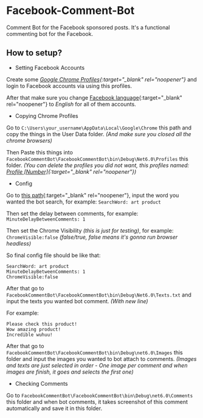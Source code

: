 # Facebook-Comment-Bot
Comment Bot for the Facebook sponsored posts.
It's a functional commenting bot for the Facebook.


How to setup?
---
- Setting Facebook Accounts

Create some *[Google Chrome Profiles](https://support.google.com/chrome/answer/2364824?hl=en&co=GENIE.Platform%3DDesktop){:target="_blank" rel="noopener"}* and login to Facebook accounts via using this profiles. 

After that make sure you change [Facebook language](https://www.facebook.com/help/327850733950290){:target="_blank" rel="noopener"} to *English* for all of them accounts.

* Copying Chrome Profiles

Go to `C:\Users\your_username\AppData\Local\Google\Chrome` this path and copy the things in the User Data folder. *(And make sure you closed all the chrome browsers)*

Then Paste this things into `FacebookCommentBot\FacebookCommentBot\bin\Debug\Net6.0\Profiles` this folder. *(You can delete the profiles you did not want, this profiles named: [Profile [Number]](https://www.techentice.com/how-to-find-the-user-folder-for-a-specific-chrome-profile/){:target="_blank" rel="noopener"})*

+ Config 

Go to [this path](https://github.com/LindaMosep/Facebook-Comment-Bot/blob/main/FacebookCommentBot/FacebookCommentBot/bin/Debug/net6.0/Config.txt){:target="_blank" rel="noopener"}, input the word you wanted the bot search, for example: `SearchWord: art product`

Then set the delay between comments, for example: `MinuteDelayBetweenComments: 1`

Then set the Chrome Visibility *(this is just for testing)*, for example: `ChromeVisible:false` *(false/true, false means it's gonna run browser headless)*

So final config file should be like that:
```
SearchWord: art product
MinuteDelayBetweenComments: 1
ChromeVisible:false
```

After that go to `FacebookCommentBot\FacebookCommentBot\bin\Debug\Net6.0\Texts.txt` and input the texts you wanted bot comment. *(With new line)*

For example:
```
Please check this product!
Wow amazing product!
Incredible wuhuu!
```

After that go to `FacebookCommentBot\FacebookCommentBot\bin\Debug\net6.0\Images` this folder and input the images you wanted to bot attach to comments. *(Images and texts are just selected in order - One image per comment and when images are finish, it goes and selects the first one)*

+ Checking Comments

Go to `FacebookCommentBot\FacebookCommentBot\bin\Debug\net6.0\Comments` this folder and when bot comments, it takes screenshot of this comment automatically and save it in this folder.


